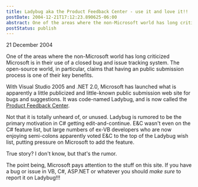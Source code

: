 ```yaml
---
title: Ladybug aka the Product Feedback Center - use it and love it!!
postDate: 2004-12-21T17:12:23.890625-06:00
abstract: One of the areas where the non-Microsoft world has long criticized Microsoft is in their use of a closed bug and issue tracking system. Enter the Product Feedback Center.
postStatus: publish
---
```

21 December 2004

One of the areas where the non-Microsoft world has long criticized Microsoft is in their use of a closed bug and issue tracking system. The open-source world, in particular, claims that having an public submission process is one of their key benefits.

With Visual Studio 2005 and .NET 2.0, Microsoft has launched what is apparently a little publicized and little-known public submission web site for bugs and suggestions. It was code-named Ladybug, and is now called the [Product Feedback Center](http://lab.msdn.microsoft.com/productfeedback/Default.aspx).

Not that it is totally unheard of, or unused. Ladybug is rumored to be the primary motivation in C# getting edit-and-continue. E&C wasn't even on the C# feature list, but large numbers of ex-VB developers who are now enjoying semi-colons apparently voted E&C to the top of the Ladybug wish list, putting pressure on Microsoft to add the feature.

True story? I don't know, but that's the rumor.

The point being, Microsoft pays attention to the stuff on this site. If you have a bug or issue in VB, C#, ASP.NET or whatever you should *make sure* to report it on Ladybug!!!
